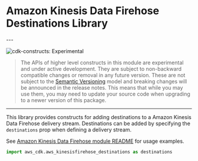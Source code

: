 # Amazon Kinesis Data Firehose Destinations Library

<!--BEGIN STABILITY BANNER-->---


![cdk-constructs: Experimental](https://img.shields.io/badge/cdk--constructs-experimental-important.svg?style=for-the-badge)

> The APIs of higher level constructs in this module are experimental and under active development.
> They are subject to non-backward compatible changes or removal in any future version. These are
> not subject to the [Semantic Versioning](https://semver.org/) model and breaking changes will be
> announced in the release notes. This means that while you may use them, you may need to update
> your source code when upgrading to a newer version of this package.

---
<!--END STABILITY BANNER-->

This library provides constructs for adding destinations to a Amazon Kinesis Data Firehose
delivery stream. Destinations can be added by specifying the `destinations` prop when
defining a delivery stream.

See [Amazon Kinesis Data Firehose module README](https://docs.aws.amazon.com/cdk/api/latest/docs/aws-kinesisfirehose-readme.html) for usage examples.

```python
import aws_cdk.aws_kinesisfirehose_destinations as destinations
```
